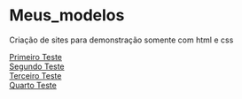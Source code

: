 # Meus_modelos
 Criação de sites para demonstração somente com html e css
 
 <a href="https://andrefonsecafontes.github.io/Meus_modelos/Testes/first_test/teste001.html" target="_blank">Primeiro Teste</a> 
 <br>
 <a href="https://andrefonsecafontes.github.io/Meus_modelos/Testes/first_test/teste002.html" target="_blank">Segundo Teste</a>
 <br>
 <a href="https://andrefonsecafontes.github.io/Meus_modelos/Testes/seconde_test/index.html" target="_blank">Terceiro Teste</a>
 <br>
  <a href="https://andrefonsecafontes.github.io/Meus_modelos/Testes/third_test/menu.html" target="_blank">Quarto Teste</a>

